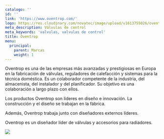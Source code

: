 ```yaml
---
catalogo: ''
id: ''
link: 'https://www.oventrop.com/'
logo: https://res.cloudinary.com/novatec/image/upload/v1613755026/oventrop-logo_uvvmln.gif
meta_description: Válvulas de control
meta_keywords: 'valvulas, valvulas de control'
title: Oventrop
menu:
  principal:
    parent: Marcas
    weight: 1
---
```





Oventrop es una de las empresas más avanzadas y prestigiosas en Europa en la fabricación de válvulas, reguladores de calefacción y sistemas para la técnica doméstica. Es un colaborador competente de la industria, del almacenista, del instalador y del planificador. Su objetivo es una colaboración a largo plazo con ellos.

Los productos Oventrop son líderes en diseño e innovación. La construcción y el diseño se trabajan en la fábrica.

Además, Oventrop trabaja junto con diseñadores externos líderes.

Oventrop es un diseñador líder de válvulas y accesorios para radiadores.

![](https://res.cloudinary.com/novatec/v1613754392/unnamed_6_bznahy.png)
